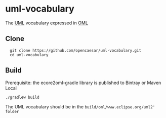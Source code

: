 # uml-vocabulary
The [UML](https://www.omg.org/spec/UML/) vocabulary expressed in [OML](https://opencaesar.github.io/oml/)

## Clone
```
  git clone https://github.com/opencaesar/uml-vocabulary.git
  cd uml-vocabulary
```

## Build
Prerequisite: the ecore2oml-gradle library is published to Bintray or Maven Local
```
./gradlew build
```
The UML vocabulary should be in the `build/oml/www.eclipse.org/uml2' folder`
